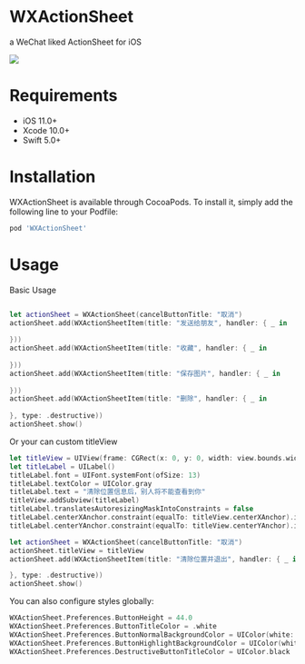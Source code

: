 # WXActionSheet
a WeChat liked ActionSheet for iOS

![](Assets/preview.gif)

# Requirements

* iOS 11.0+
* Xcode 10.0+
* Swift 5.0+

# Installation

WXActionSheet is available through CocoaPods. To install it, simply add the following line to your Podfile:

```sh
pod 'WXActionSheet'
```

# Usage


Basic Usage


```swift

let actionSheet = WXActionSheet(cancelButtonTitle: "取消")
actionSheet.add(WXActionSheetItem(title: "发送给朋友", handler: { _ in
    
}))
actionSheet.add(WXActionSheetItem(title: "收藏", handler: { _ in
    
}))
actionSheet.add(WXActionSheetItem(title: "保存图片", handler: { _ in
    
}))
actionSheet.add(WXActionSheetItem(title: "删除", handler: { _ in
    
}, type: .destructive))
actionSheet.show()

```

Or your can custom titleView

```swift
let titleView = UIView(frame: CGRect(x: 0, y: 0, width: view.bounds.width, height: 50))
let titleLabel = UILabel()
titleLabel.font = UIFont.systemFont(ofSize: 13)
titleLabel.textColor = UIColor.gray
titleLabel.text = "清除位置信息后，别人将不能查看到你"
titleView.addSubview(titleLabel)
titleLabel.translatesAutoresizingMaskIntoConstraints = false
titleLabel.centerXAnchor.constraint(equalTo: titleView.centerXAnchor).isActive = true
titleLabel.centerYAnchor.constraint(equalTo: titleView.centerYAnchor).isActive = true

let actionSheet = WXActionSheet(cancelButtonTitle: "取消")
actionSheet.titleView = titleView
actionSheet.add(WXActionSheetItem(title: "清除位置并退出", handler: { _ in

}, type: .destructive))
actionSheet.show()
```

You can also configure styles globally:

```swift
WXActionSheet.Preferences.ButtonHeight = 44.0
WXActionSheet.Preferences.ButtonTitleColor = .white
WXActionSheet.Preferences.ButtonNormalBackgroundColor = UIColor(white: 0.0, alpha: 0.3)
WXActionSheet.Preferences.ButtonHighlightBackgroundColor = UIColor(white: 0.0, alpha: 0.5)
WXActionSheet.Preferences.DestructiveButtonTitleColor = UIColor.black
```